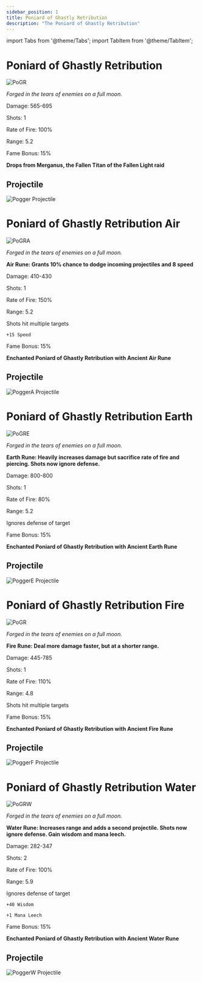 ```yaml
---
sidebar_position: 1
title: Poniard of Ghastly Retribution 
description: "The Poniard of Ghastly Retribution"
---
```


import Tabs from '@theme/Tabs';
import TabItem from '@theme/TabItem';

<Tabs>
  <TabItem value="Poniard of Ghastly Retribution" label="Poniard of Ghastly Retribution" default>

# Poniard of Ghastly Retribution

![PoGR](https://vwiki.valorserver.com/api/item/picture/poniard%20of%20ghastly%20retribution)

<i>Forged in the tears of enemies on a full moon.</i>

Damage: 565-695

Shots: 1

Rate of Fire: 100%

Range: 5.2

Fame Bonus: 15%

**Drops from Merganus, the Fallen Titan of the Fallen Light raid**

## Projectile

![Pogger Projectile](https://cdn.discordapp.com/attachments/1160376179996496013/1170816788670459955/normal_poniard.gif)

  </TabItem>
  <TabItem value="Air" label="Air">

# Poniard of Ghastly Retribution Air

![PoGRA](https://vwiki.valorserver.com/api/item/picture/poniard%20of%20ghastly%20retribution%20air)

<i>Forged in the tears of enemies on a full moon.</i>

**Air Rune: Grants 10% chance to dodge incoming projectiles and 8 speed**

Damage: 410-430

Shots: 1

Rate of Fire: 150%

Range: 5.2

Shots hit multiple targets

    +15 Speed

Fame Bonus: 15%

**Enchanted Poniard of Ghastly Retribution with Ancient Air Rune**

## Projectile

![PoggerA Projectile](https://cdn.discordapp.com/attachments/1160376179996496013/1170816821813858364/poniard_air.gif)

  </TabItem>
  <TabItem value="Earth" label="Earth">

# Poniard of Ghastly Retribution Earth

![PoGRE](https://vwiki.valorserver.com/api/item/picture/poniard%20of%20ghastly%20retribution%20earth)

<i>Forged in the tears of enemies on a full moon.</i>

**Earth Rune: Heavily increases damage but sacrifice rate of fire and piercing. Shots now ignore defense.**

Damage: 800-800

Shots: 1

Rate of Fire: 80%

Range: 5.2

Ignores defense of target

Fame Bonus: 15%

**Enchanted Poniard of Ghastly Retribution with Ancient Earth Rune**

## Projectile

![PoggerE Projectile](https://cdn.discordapp.com/attachments/1160376179996496013/1170816811466502184/poniard_earth.gif?)


  </TabItem>
  <TabItem value="Fire" label="Fire">

# Poniard of Ghastly Retribution Fire

![PoGR](https://vwiki.valorserver.com/api/item/picture/poniard%20of%20ghastly%20retribution%20fire)

<i>Forged in the tears of enemies on a full moon.</i>

**Fire Rune: Deal more damage faster, but at a shorter range.**

Damage: 445-785

Shots: 1

Rate of Fire: 110%

Range: 4.8

Shots hit multiple targets

Fame Bonus: 15%

**Enchanted Poniard of Ghastly Retribution with Ancient Fire Rune**

## Projectile

![PoggerF Projectile](https://cdn.discordapp.com/attachments/1160376179996496013/1170816801349849219/poniard_fire.gif)

  </TabItem>
  <TabItem value="Water" label="Water">

# Poniard of Ghastly Retribution Water

![PoGRW](https://i.imgur.com/vDxM5Ov.png)

<i>Forged in the tears of enemies on a full moon.</i>

**Water Rune: Increases range and adds a second projectile. Shots now ignore defense. Gain wisdom and mana leech.**

Damage: 282-347

Shots: 2

Rate of Fire: 100%

Range: 5.9

Ignores defense of target

    +40 Wisdom

    +1 Mana Leech
    
Fame Bonus: 15%

**Enchanted Poniard of Ghastly Retribution with Ancient Water Rune**

## Projectile

![PoggerW Projectile](https://cdn.discordapp.com/attachments/1160376179996496013/1170816858283319336/poniard_water.gif)

  </TabItem>
</Tabs>
